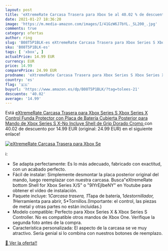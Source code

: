 ```yaml
---
layout: post
title: 'eXtremeRate Carcasa Trasera para Xbox Se al 40.02 % de descuento'
date: 2021-01-27 18:36:20
image: 'https://m.media-amazon.com/images/I/41GzW6J7bYL._SL200_.jpg'
comments: true
category: ofertas
author: ring
slug: 'B08T5P1BLK-es eXtremeRate Carcasa Trasera para Xbox Series S Xbox Series...'
sku: 'B08T5P1BLK-es'
tags: [ 'xbox', ]
actualPrice: 14.99 EUR
currency: EUR
price: 14.99
comparePrice: 24.99 EUR
prodname: 'eXtremeRate Carcasa Trasera para Xbox Series S Xbox Series X Control Funda Protector con Placa de Batería Cubierta Posterior para Mando de Xbox Series S X-No Incluye Shell de Grip Dorado Cromo '
country: 'es'
flag: '🇪🇸'
buyurl: 'https://www.amazon.es/dp/B08T5P1BLK/?tag=tolees-21'
descuento: '40.02'
average: '14.99'
---
```


Está [eXtremeRate Carcasa Trasera para Xbox Series S Xbox Series X Control Funda Protector con Placa de Batería Cubierta Posterior para Mando de Xbox Series S X-No Incluye Shell de Grip Dorado Cromo ](https://www.amazon.es/dp/B08T5P1BLK/?tag=tolees-21) con 40.02 de descuento por 14.99 EUR (original: 24.99 EUR) en el siguiente enlace!

[![eXtremeRate Carcasa Trasera para Xbox Se](https://m.media-amazon.com/images/I/41GzW6J7bYL._SL200_.jpg)](https://www.amazon.es/dp/B08T5P1BLK/?tag=tolees-21)

ℹ️:

- Se adapta perfectamente: Es lo más adecuado, fabricado con exactitud, con un acabado perfecto.
- Fácil de instalar: Simplemente desmontar la placa posterior original del mando, luego reemplazar con nuestra carcasa. Busca"eXtremeRate bottom Shell for Xbox Series X/S" o "9lYrEjlbeNY" en Youtube para obtener el vídeo de instalación.
- Paquete incluye: 1*Carcasa trasera, 1*Tapa de batería, 1*destornillador, 1*Herramienta para abrir, 5*Tornillos.(Importante: el control, las piezas de metal y otras partes no están incluidas.)
- Modelo compatible: Perfecto para Xbox Series X & Xbox Series S Controller. No es compatible otros mandos de Xbox One. Verifique la segunda foto antes de la compra.
- Característica personalizada: El aspecto de la carcasa se ve muy atractivo. Sería genial si lo combina con nuestros botones de reemplazo.

[🛒 Ver la oferta!!](https://www.amazon.es/dp/B08T5P1BLK/?tag=tolees-21)
